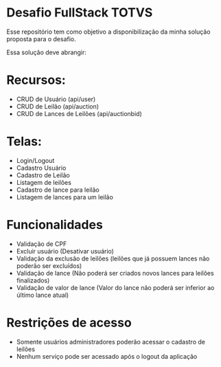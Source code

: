 # Desafio FullStack TOTVS

Esse repositório tem como objetivo a disponibilização da minha solução proposta para o desafio.

Essa solução deve abrangir:

# Recursos:
- CRUD de Usuário (api/user)
- CRUD de Leilão (api/auction)
- CRUD de Lances de Leilões (api/auctionbid)

# Telas:
- Login/Logout
- Cadastro Usuário
- Cadastro de Leilão
- Listagem de leilões
- Cadastro de lance para leilão
- Listagem de lances para um leilão

# Funcionalidades
- Validação de CPF 
- Excluir usuário (Desativar usuário)
- Validação da exclusão de leilões (leilões que já possuem lances não poderão ser excluídos)
- Validação de lance (Não poderá ser criados novos lances para leilões finalizados)
- Validação de valor de lance (Valor do lance não poderá ser inferior ao último lance atual)

# Restrições de acesso
- Somente usuários administradores poderão acessar o cadastro de leilões
- Nenhum serviço pode ser acessado após o logout da aplicação